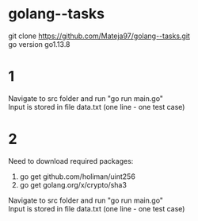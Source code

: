 # golang--tasks

git clone https://github.com/Mateja97/golang--tasks.git
<br />
go version go1.13.8

# 1
 
Navigate to src folder and run "go run main.go"
<br />
Input is stored in file data.txt (one line - one test case)
 
 # 2
 
Need to download required packages:
1. go get github.com/holiman/uint256
2. go get golang.org/x/crypto/sha3

Navigate to src folder and run "go run main.go"
<br />
Input is stored in file data.txt (one line - one test case)
 
 
